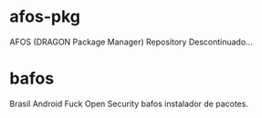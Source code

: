 # afos-pkg
AFOS (DRAGON Package Manager) Repository
Descontinuado...
# bafos
Brasil Android Fuck Open Security
bafos instalador de pacotes.
